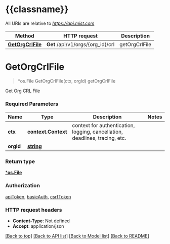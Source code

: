 # {{classname}}

All URIs are relative to *https://api.mist.com*

Method | HTTP request | Description
------------- | ------------- | -------------
[**GetOrgCrlFile**](OrgsCRLApi.md#GetOrgCrlFile) | **Get** /api/v1/orgs/{org_id}/crl | getOrgCrlFile

# **GetOrgCrlFile**
> *os.File GetOrgCrlFile(ctx, orgId)
getOrgCrlFile

Get Org CRL File

### Required Parameters

Name | Type | Description  | Notes
------------- | ------------- | ------------- | -------------
 **ctx** | **context.Context** | context for authentication, logging, cancellation, deadlines, tracing, etc.
  **orgId** | [**string**](.md)|  | 

### Return type

[***os.File**](*os.File.md)

### Authorization

[apiToken](../README.md#apiToken), [basicAuth](../README.md#basicAuth), [csrfToken](../README.md#csrfToken)

### HTTP request headers

 - **Content-Type**: Not defined
 - **Accept**: application/json

[[Back to top]](#) [[Back to API list]](../README.md#documentation-for-api-endpoints) [[Back to Model list]](../README.md#documentation-for-models) [[Back to README]](../README.md)

